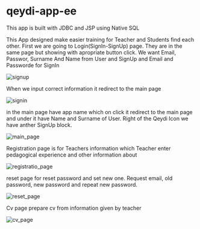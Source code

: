 # qeydi-app-ee
This app is built with JDBC and JSP using Native SQL

This App designed make easier training for Teacher and Students find each other.
First we are going to Login(SignIn-SignUp) page. They are in the same page but showing with apropriate button click. We want Email, Passwor, Surname And Name from User and SignUp  and  Email and Passworde for SignIn

![signup](https://user-images.githubusercontent.com/118879187/228506325-d887d179-ee8d-4939-a780-cd4d98a180a2.png)

When we input correct information it redirect to the main page 

![signin](https://user-images.githubusercontent.com/118879187/228506439-5350b242-fc5f-47ae-a55f-5557c706386f.png)

in the main page have app name which on click it redirect to the main page and under it have Name and Surname of User. Right of the Qeydi Icon we have anther SignUp block.

![main_page](https://user-images.githubusercontent.com/118879187/228506482-dab7307f-92f3-42ca-8a3a-24fd7ac75d76.png)

Registration page is for Teachers information which Teacher enter pedagogical experience and other information about 

![registratio_page](https://user-images.githubusercontent.com/118879187/228506533-fceca84c-20a7-41bc-a9b6-8c3ea505ec64.png)

reset page for reset password and set new one. Request email, old password, new password and repeat new password.

![reset_page](https://user-images.githubusercontent.com/118879187/228506568-62736aa6-8dcc-4c3a-b80e-23af1a536dcc.png)

Cv page prepare cv from information given by teacher

![cv_page](https://user-images.githubusercontent.com/118879187/228506618-f64fb75c-e74c-475a-ad31-32d799a3a55d.png)
